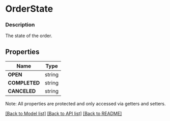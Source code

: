 # OrderState

### Description

The state of the order.

## Properties
Name | Type
------------ | -------------
**OPEN** | string
**COMPLETED** | string
**CANCELED** | string

Note: All properties are protected and only accessed via getters and setters.

[[Back to Model list]](../../README.md#documentation-for-models) [[Back to API list]](../../README.md#documentation-for-api-endpoints) [[Back to README]](../../README.md)

